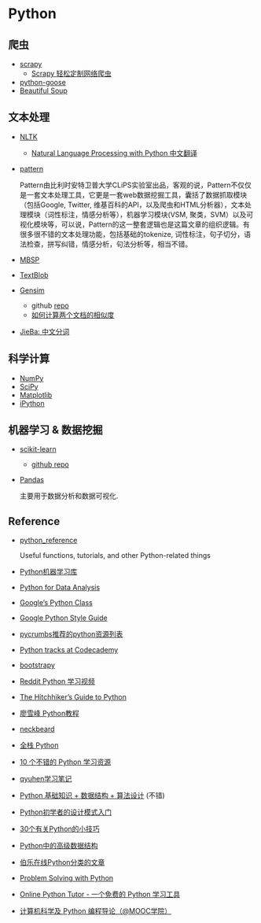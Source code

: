 # Python

## 爬虫
- [scrapy](https://github.com/scrapy/scrapy)
  * [Scrapy 轻松定制网络爬虫](http://blog.pluskid.org/?p=366)
- [python-goose](https://github.com/grangier/python-goose)
- [Beautiful Soup](http://www.crummy.com/software/BeautifulSoup/)

## 文本处理
- [NLTK](http://www.nltk.org/)
  * [Natural Language Processing with Python 中文翻译](http://www.52nlp.cn/%E6%8E%A8%E8%8D%90%EF%BC%8D%E7%94%A8python%E8%BF%9B%E8%A1%8C%E8%87%AA%E7%84%B6%E8%AF%AD%E8%A8%80%E5%A4%84%E7%90%86%EF%BC%8D%E4%B8%AD%E6%96%87%E7%BF%BB%E8%AF%91-nltk%E9%85%8D%E5%A5%97%E4%B9%A6)
- [pattern](http://www.clips.ua.ac.be/pattern)
    
    Pattern由比利时安特卫普大学CLiPS实验室出品，客观的说，Pattern不仅仅是一套文本处理工具，它更是一套web数据挖掘工具，囊括了数据抓取模块（包括Google, Twitter, 维基百科的API，以及爬虫和HTML分析器），文本处理模块（词性标注，情感分析等），机器学习模块(VSM, 聚类，SVM）以及可视化模块等，可以说，Pattern的这一整套逻辑也是这篇文章的组织逻辑。有很多很不错的文本处理功能，包括基础的tokenize, 词性标注，句子切分，语法检查，拼写纠错，情感分析，句法分析等，相当不错。

- [MBSP](http://www.clips.ua.ac.be/pages/MBSP)
- [TextBlob](http://textblob.readthedocs.org/en/dev/)
- [Gensim](http://radimrehurek.com/gensim/index.html)
  * github [repo](https://github.com/piskvorky/gensim)
  * [如何计算两个文档的相似度](http://www.52nlp.cn/%E5%A6%82%E4%BD%95%E8%AE%A1%E7%AE%97%E4%B8%A4%E4%B8%AA%E6%96%87%E6%A1%A3%E7%9A%84%E7%9B%B8%E4%BC%BC%E5%BA%A6%E4%B8%80)
- [JieBa: 中文分词](https://github.com/fxsjy/jieba)

## 科学计算
- [NumPy](http://www.numpy.org/)
- [SciPy](http://www.scipy.org/)
- [Matplotlib](http://matplotlib.org/)
- [iPython](http://ipython.org/)

## 机器学习 & 数据挖掘
- [scikit-learn](http://scikit-learn.org/)
  * [github repo](https://github.com/scikit-learn/scikit-learn)
- [Pandas](http://pandas.pydata.org/)

    主要用于数据分析和数据可视化.

## Reference
- [python_reference](https://github.com/rasbt/python_reference)

    Useful functions, tutorials, and other Python-related things

- [Python机器学习库](http://qxde01.blog.163.com/blog/static/67335744201368101922991/)
- [Python for Data Analysis](http://bin.sc/Readings/Programming/Python/Python%20for%20Data%20Analysis/Python_for_Data_Analysis.pdf)
- [Google’s Python Class](https://developers.google.com/edu/python/)
- [Google Python Style Guide](http://google-styleguide.googlecode.com/svn/trunk/pyguide.html)
- [pycrumbs推荐的python资源列表](https://github.com/kirang89/pycrumbs/blob/master/pycrumbs.md)
- [Python tracks at Codecademy](http://www.codecademy.com/tracks/python)
- [bootstrapy](https://github.com/kirang89/bootstrapy)
- [Reddit Python 学习视频](http://www.reddit.com/r/Python/comments/1rs7ub/what_are_some_mustwatch_python_videos/)
- [The Hitchhiker’s Guide to Python](http://docs.python-guide.org/en/latest/)
- [廖雪峰 Python教程](http://www.liaoxuefeng.com/wiki/001374738125095c955c1e6d8bb493182103fac9270762a000)
- [neckbeard](https://www.neckbeardrepublic.com/)
- [全栈 Python](http://www.fullstackpython.com/)
- [10 个不错的 Python 学习资源](http://codecondo.com/10-ways-to-learn-python/)
- [qyuhen学习笔记](https://github.com/qyuhen/book)
- [Python 基础知识 + 数据结构 + 算法设计](http://hujiaweibujidao.github.io/python/) (不错)
- [Python初学者的设计模式入门](http://blog.jobbole.com/62023/)
- [30个有关Python的小技巧](http://blog.jobbole.com/63320/)
- [Python中的高级数据结构](http://blog.jobbole.com/65218/)
- [伯乐在线Python分类的文章](http://blog.jobbole.com/category/python/)
- [Problem Solving with Python](http://interactivepython.org/courselib/static/pythonds/index.html)
- [Online Python Tutor - 一个免费的 Python 学习工具](http://www.pythontutor.com/)
- [ 计算机科学及 Python 编程导论（@MOOC学院）](http://mooc.guokr.com/course/244/Introduction-to-Computer-Science-and-Programming-Using-Python/)
